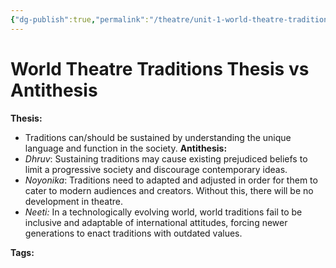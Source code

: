 ```yaml
---
{"dg-publish":true,"permalink":"/theatre/unit-1-world-theatre-traditions/15-07-2022-world-theatre-traditions-thesis-and-antithesis/","dgHomeLink":true,"dgPassFrontmatter":true}
---
```


# World Theatre Traditions Thesis vs Antithesis


**Thesis:**
- Traditions can/should be sustained by understanding the unique language and function in the society.
**Antithesis:**
- _Dhruv_: Sustaining traditions may cause existing prejudiced beliefs to limit a progressive society and discourage contemporary ideas.
- _Noyonika_: Traditions need to adapted and adjusted in order for them to cater to modern audiences and creators. Without this, there will be no development in theatre. 
- *Neeti:* In a technologically evolving world, world traditions fail to be inclusive and adaptable of international attitudes, forcing newer generations to enact traditions with outdated values.


**Tags:**